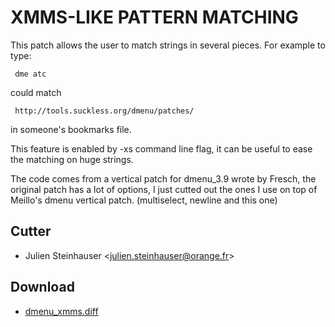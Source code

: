 XMMS-LIKE PATTERN MATCHING
==========================

This patch allows the user to match strings in several pieces.
For example to type:  

	 dme atc
  
could match  

	 http://tools.suckless.org/dmenu/patches/

 in someone's bookmarks file.

This feature is enabled by -xs command line flag, it can be useful to ease the matching on huge strings.

The code comes from a vertical patch for dmenu_3.9 wrote by Fresch, the original patch has a lot of options, I just cutted out the ones I use on top of Meillo's dmenu vertical patch. (multiselect, newline and this one) 

Cutter
------
- Julien Steinhauser <[julien.steinhauser@orange.fr](mailto:julien.steinhauser@orange.fr)>

Download
--------

* [dmenu_xmms.diff](dmenu_xmms.diff)

